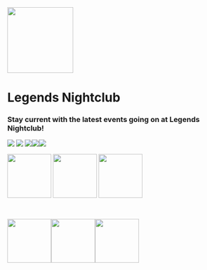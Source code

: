 
<img src="Misc/appIcon-1024.png" width="150"> 

# Legends Nightclub

### Stay current with the latest events going on at Legends Nightclub!

![](Misc/iPhoneScreenShot01.png) ![](Misc/iPhoneScreenShot02.png) ![](Misc/iPhoneScreenShot03.png)![](Misc/iPhoneScreenShot04.png)![](Misc/iPhoneScreenShot5.png)




<p float="left">
  <img src="Misc/iPhoneScreenShot01.png" width="100" />
  <img src="Misc/iPhoneScreenShot02.png" width="100" /> 
  <img src="Misc/iPhoneScreenShot03.png" width="100" />
</p>

<br>

<img src="Misc/iPhoneScreenShot01.png" width="100" /><img src="Misc/iPhoneScreenShot02.png" width="100" /><img src="Misc/iPhoneScreenShot03.png" width="100" />